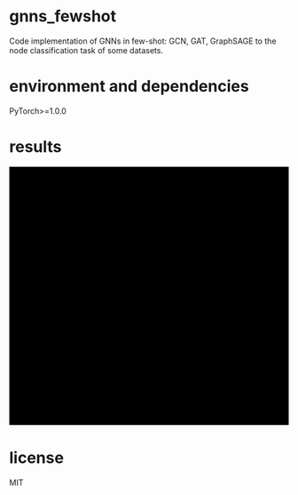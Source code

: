 # gnns_fewshot

Code implementation of GNNs in few-shot: GCN, GAT, GraphSAGE to the node classification task of some datasets.

# environment and dependencies

PyTorch>=1.0.0

# results

![img.png](res/img.png)

# license

MIT